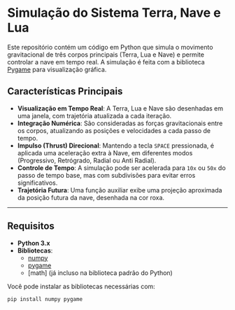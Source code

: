 # Simulação do Sistema Terra, Nave e Lua

Este repositório contém um código em Python que simula o movimento gravitacional de três corpos principais (Terra, Lua e Nave) e permite controlar a nave em tempo real. A simulação é feita com a biblioteca [Pygame](https://www.pygame.org/news) para visualização gráfica.

## Características Principais

- **Visualização em Tempo Real**: A Terra, Lua e Nave são desenhadas em uma janela, com trajetória atualizada a cada iteração.
- **Integração Numérica**: São consideradas as forças gravitacionais entre os corpos, atualizando as posições e velocidades a cada passo de tempo.
- **Impulso (Thrust) Direcional**: Mantendo a tecla `SPACE` pressionada, é aplicada uma aceleração extra à Nave, em diferentes modos (Progressivo, Retrógrado, Radial ou Anti Radial).
- **Controle de Tempo**: A simulação pode ser acelerada para `10x` ou `50x` do passo de tempo base, mas com subdivisões para evitar erros significativos.
- **Trajetória Futura**: Uma função auxiliar exibe uma projeção aproximada da posição futura da nave, desenhada na cor roxa.

---

## Requisitos

- **Python 3.x**  
- **Bibliotecas**:
  - [numpy](https://numpy.org/)
  - [pygame](https://www.pygame.org/news)
  - [math] (já incluso na biblioteca padrão do Python)

Você pode instalar as bibliotecas necessárias com:
```bash
pip install numpy pygame
```
